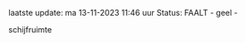 laatste update: 
ma 13-11-2023 11:46   uur 
Status: FAALT - geel - 
<div class="service Y">schijfruimte</div>